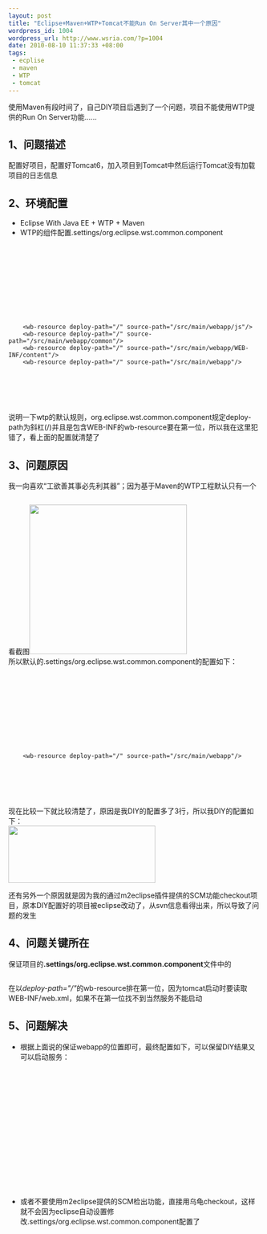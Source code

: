 ```yaml
--- 
layout: post
title: "Eclipse+Maven+WTP+Tomcat不能Run On Server其中一个原因"
wordpress_id: 1004
wordpress_url: http://www.wsria.com/?p=1004
date: 2010-08-10 11:37:33 +08:00
tags: 
 - ecplise
 - maven
 - WTP
 - tomcat
---
```

<p>使用Maven有段时间了，自己DIY项目后遇到了一个问题，项目不能使用WTP提供的Run On Server功能……</p>
<h2>1、问题描述</h2>
<p>配置好项目，配置好Tomcat6，加入项目到Tomcat中然后运行Tomcat没有加载项目的日志信息</p>
<h2>2、环境配置</h2>
<ul>
<li>Eclipse With Java EE + WTP + Maven</li>
<li>WTP的组件配置.settings/org.eclipse.wst.common.component</li>
</ul>
<pre class="brush: xml" line='1'><?xml version="1.0" encoding="UTF-8"?>
<project-modules id="moduleCoreId" project-version="1.5.0">
  <wb-module deploy-name="exercise-admin">
<property name="context-root" value="exercise-admin"/>
    		<wb-resource deploy-path="/WEB-INF/classes" source-path="src/main/java"/>
        <wb-resource deploy-path="/WEB-INF/classes" source-path="src/main/resources"/>
        <wb-resource deploy-path="/WEB-INF/classes" source-path="/src/main/java"/>
        <wb-resource deploy-path="/WEB-INF/classes" source-path="/src/main/resources"/>

        <wb-resource deploy-path="/" source-path="/src/main/webapp/js"/>
        <wb-resource deploy-path="/" source-path="/src/main/webapp/common"/>
        <wb-resource deploy-path="/" source-path="/src/main/webapp/WEB-INF/content"/>
        <wb-resource deploy-path="/" source-path="/src/main/webapp"/>
<property name="java-output-path" value="/target/classes"/>
  </wb-module>
</project-modules>
</pre>
<p>说明一下wtp的默认规则，org.eclipse.wst.common.component规定deploy-path为斜杠(/)并且是包含WEB-INF的wb-resource要在第一位，所以我在这里犯错了，看上面的配置就清楚了</p>
<h2>3、问题原因</h2>
<p>我一向喜欢“工欲善其事必先利其器”；因为基于Maven的WTP工程默认只有一个</p>
<pre class="brush: xml"><wb-resource deploy-path="/" source-path="/src/main/webapp"/></pre>
<p>看截图<a href="http://www.kafeitu.me/files/2010/08/默认.png"><img src="http://www.kafeitu.me/files/2010/08/默认.png" alt="" title="Maven + WTP默认的WebResources" width="314" height="298" class="size-full wp-image-1086" /></a><br />
所以默认的.settings/org.eclipse.wst.common.component的配置如下：</p>
<pre class="brush: xml" line='1'>
<?xml version="1.0" encoding="UTF-8"?>
<project-modules id="moduleCoreId" project-version="1.5.0">
  <wb-module deploy-name="exercise-admin">
<property name="context-root" value="exercise-admin"/>
    		<wb-resource deploy-path="/WEB-INF/classes" source-path="src/main/java"/>
        <wb-resource deploy-path="/WEB-INF/classes" source-path="src/main/resources"/>
        <wb-resource deploy-path="/WEB-INF/classes" source-path="/src/main/java"/>
        <wb-resource deploy-path="/WEB-INF/classes" source-path="/src/main/resources"/>

        <wb-resource deploy-path="/" source-path="/src/main/webapp"/>
<property name="java-output-path" value="/target/classes"/>
  </wb-module>
</project-modules>
</pre>
<p>现在比较一下就比较清楚了，原因是我DIY的配置多了3行，所以我DIY的配置如下：<br />
<a href="http://www.kafeitu.me/files/2010/08/diy.png"><img src="http://www.kafeitu.me/files/2010/08/diy.png" alt="" title="maven + wpt配置diy后" width="293" height="114" class="aligncenter size-full wp-image-1087" /></a></p>
<p>还有另外一个原因就是因为我的通过m2eclipse插件提供的SCM功能checkout项目，原本DIY配置好的项目被eclipse改动了，从svn信息看得出来，所以导致了问题的发生</p>
<h2>4、问题关键所在</h2>
<p>保证项目的<strong>.settings/org.eclipse.wst.common.component</strong>文件中的
<pre class="brush: xml"><wb-resource deploy-path="/" source-path="/src/main/webapp"/></pre>
<p>在以<em>deploy-path="/"</em>的wb-resource排在第一位，因为tomcat启动时要读取WEB-INF/web.xml，如果不在第一位找不到当然服务不能启动</p>
<h2>5、问题解决</h2>
<ul>
<li>根据上面说的保证webapp的位置即可，最终配置如下，可以保留DIY结果又可以启动服务：
<pre class="brush: xml" line='1'>
<?xml version="1.0" encoding="UTF-8"?>
<project-modules id="moduleCoreId" project-version="1.5.0">
  <wb-module deploy-name="exercise-admin">
<property name="context-root" value="exercise-admin"/>
    		<wb-resource deploy-path="/WEB-INF/classes" source-path="src/main/java"/>
        <wb-resource deploy-path="/WEB-INF/classes" source-path="src/main/resources"/>
        <wb-resource deploy-path="/WEB-INF/classes" source-path="/src/main/java"/>
        <wb-resource deploy-path="/WEB-INF/classes" source-path="/src/main/resources"/>
        <wb-resource deploy-path="/" source-path="/src/main/webapp"/>
        <wb-resource deploy-path="/" source-path="/src/main/webapp/js"/>
        <wb-resource deploy-path="/" source-path="/src/main/webapp/common"/>
        <wb-resource deploy-path="/" source-path="/src/main/webapp/WEB-INF/content"/>
<property name="java-output-path" value="/target/classes"/>
  </wb-module>
</project-modules>
</pre>
</li>
<li>或者不要使用m2eclipse提供的SCM检出功能，直接用乌龟checkout，这样就不会因为eclipse自动设置修改.settings/org.eclipse.wst.common.component配置了</li>
</ul>
